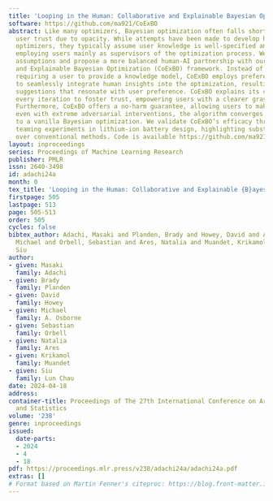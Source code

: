```yaml
---
title: 'Looping in the Human: Collaborative and Explainable Bayesian Optimization'
software: https://github.com/ma921/CoExBO
abstract: Like many optimizers, Bayesian optimization often falls short of gaining
  user trust due to opacity. While attempts have been made to develop human-centric
  optimizers, they typically assume user knowledge is well-specified and error-free,
  employing users mainly as supervisors of the optimization process. We relax these
  assumptions and propose a more balanced human-AI partnership with our Collaborative
  and Explainable Bayesian Optimization (CoExBO) framework. Instead of explicitly
  requiring a user to provide a knowledge model, CoExBO employs preference learning
  to seamlessly integrate human insights into the optimization, resulting in algorithmic
  suggestions that resonate with user preference. CoExBO explains its candidate selection
  every iteration to foster trust, empowering users with a clearer grasp of the optimization.
  Furthermore, CoExBO offers a no-harm guarantee, allowing users to make mistakes;
  even with extreme adversarial interventions, the algorithm converges asymptotically
  to a vanilla Bayesian optimization. We validate CoExBO’s efficacy through human-AI
  teaming experiments in lithium-ion battery design, highlighting substantial improvements
  over conventional methods. Code is available https://github.com/ma921/CoExBO.
layout: inproceedings
series: Proceedings of Machine Learning Research
publisher: PMLR
issn: 2640-3498
id: adachi24a
month: 0
tex_title: 'Looping in the Human: Collaborative and Explainable {B}ayesian Optimization'
firstpage: 505
lastpage: 513
page: 505-513
order: 505
cycles: false
bibtex_author: Adachi, Masaki and Planden, Brady and Howey, David and A. Osborne,
  Michael and Orbell, Sebastian and Ares, Natalia and Muandet, Krikamol and Lun Chau,
  Siu
author:
- given: Masaki
  family: Adachi
- given: Brady
  family: Planden
- given: David
  family: Howey
- given: Michael
  family: A. Osborne
- given: Sebastian
  family: Orbell
- given: Natalia
  family: Ares
- given: Krikamol
  family: Muandet
- given: Siu
  family: Lun Chau
date: 2024-04-18
address:
container-title: Proceedings of The 27th International Conference on Artificial Intelligence
  and Statistics
volume: '238'
genre: inproceedings
issued:
  date-parts:
  - 2024
  - 4
  - 18
pdf: https://proceedings.mlr.press/v238/adachi24a/adachi24a.pdf
extras: []
# Format based on Martin Fenner's citeproc: https://blog.front-matter.io/posts/citeproc-yaml-for-bibliographies/
---
```

